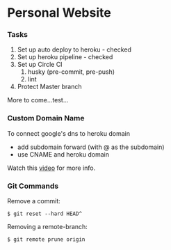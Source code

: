 # Personal Website

### Tasks
1. Set up auto deploy to heroku - checked
1. Set up heroku pipeline - checked
1. Set up Circle CI
    1. husky (pre-commit, pre-push)
    1. lint
1. Protect Master branch

More to come...test...

### Custom Domain Name

To connect google's dns to heroku domain
- add subdomain forward (with @ as the subdomain)
- use CNAME and heroku domain

Watch this [video](https://www.youtube.com/watch?v=SCE5LPPcma0) for more info.

### Git Commands

Remove a commit:
```
$ git reset --hard HEAD^
```

Removing a remote-branch:
```
$ git remote prune origin
```